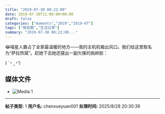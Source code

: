 ```yaml
---
title: "2019-07-30 00:22:00"
date: 2019-07-30T11:00:00+08:00
draft: false
categories: ["moments","2019","2019-07"]
tags: ["朋友圈","生活记录"]
summary: "2019-07-30 00:22:00..."
---
```


😂喵星人霸占了全家最温暖的地方——我的主机机箱出风口。我们给这里取名为“萨拉热窝”。赶她下去她还摆出一副欠揍的挑衅脸：

( ´◔ ‸◔')

## 媒体文件

- ![Media 1](/Moments/photos/2019-07-30/201907300022000.jpg)

---

**帖子类型:** 1
**用户名:** chenxueyuan001
**处理时间:** 2025/8/28 20:30:39